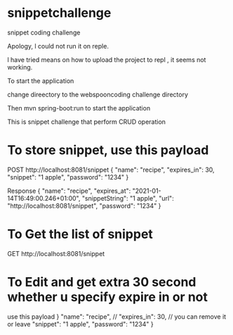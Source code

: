# snippetchallenge
snippet coding challenge

Apology, l could not run it on reple. 

l have tried means on how to upload the project to repl , it seems not working.

To start the application

change direectory to the webspooncoding challenge directory

Then mvn spring-boot:run to start the application

This is snippet challenge that perform CRUD operation 

# To store snippet, use this payload
POST http://localhost:8081/snippet
{
  "name": "recipe",
  "expires_in": 30,
  "snippet": "1 apple",
  "password": "1234"
}

Response
{
    "name": "recipe",
    "expires_at": "2021-01-14T16:49:00.246+01:00",
    "snippetString": "1 apple",
    "url": "http://localhost:8081/snippet",
    "password": "1234"
}


# To Get the list of snippet
GET http://localhost:8081/snippet


# To Edit and get extra 30 second whether u specify expire in or not

use this payload
}
  "name": "recipe",
 // "expires_in": 30, // you can remove it or leave
  "snippet": "1 apple",
  "password": "1234"
}
